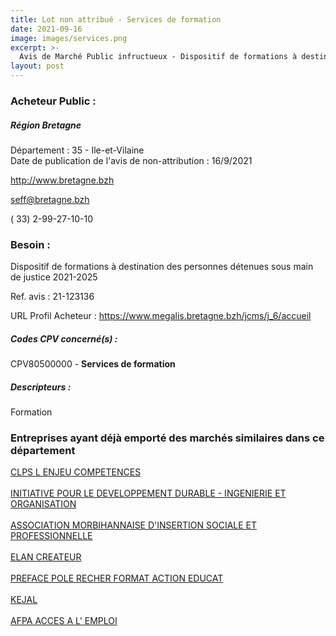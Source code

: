 ```yaml
---
title: Lot non attribué - Services de formation
date: 2021-09-16
image: images/services.png
excerpt: >-
  Avis de Marché Public infructueux - Dispositif de formations à destination des personnes sous main de justice 2021-2025
layout: post
---
```


### Acheteur Public :
##### Région Bretagne
Département : 35 - Ile-et-Vilaine<br/>
Date de publication de l'avis de non-attribution : 16/9/2021


http://www.bretagne.bzh

seff@bretagne.bzh

( 33) 2-99-27-10-10
### Besoin :

Dispositif de formations à destination des personnes détenues sous main de justice 2021-2025

Ref. avis : 21-123136

URL Profil Acheteur : https://www.megalis.bretagne.bzh/jcms/j_6/accueil

##### Codes CPV concerné(s) :
CPV80500000 - **Services de formation** <br/>

##### Descripteurs :
Formation <br/>

### Entreprises ayant déjà emporté des marchés similaires dans ce département
<a href="/entreprise-546/siren-321591646">CLPS L ENJEU COMPETENCES</a><br/><br/>
<a href="/entreprise-555/siren-402250427">INITIATIVE POUR LE DEVELOPPEMENT DURABLE - INGENIERIE ET ORGANISATION</a><br/><br/>
<a href="/entreprise-557/siren-415012475">ASSOCIATION MORBIHANNAISE D'INSERTION SOCIALE ET PROFESSIONNELLE</a><br/><br/>
<a href="/entreprise-560/siren-437827959">ELAN CREATEUR</a><br/><br/>
<a href="/entreprise-561/siren-440440667">PREFACE POLE RECHER FORMAT ACTION EDUCAT</a><br/><br/>
<a href="/entreprise-564/siren-479178493">KEJAL</a><br/><br/>
<a href="/entreprise-579/siren-824363436">AFPA ACCES A L' EMPLOI</a><br/><br/>
